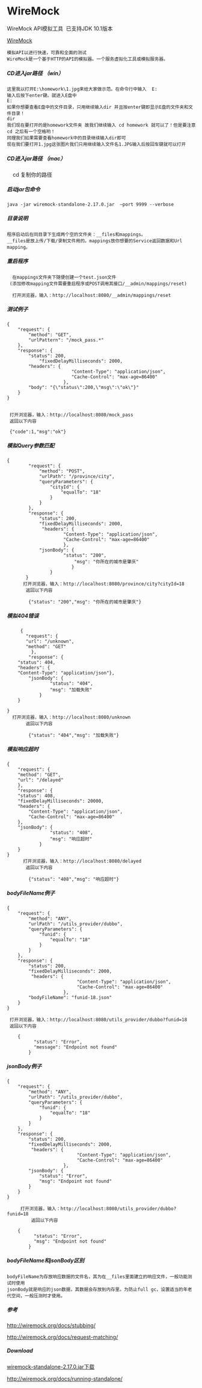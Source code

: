 # WireMock
WireMock API模拟工具  已支持JDK 10.1版本

[WireMock](http://wiremock.org/)


    模拟API以进行快速，可靠和全面的测试
    WireMock是一个基于HTTP的API的模拟器。一个服务虚拟化工具或模拟服务器。

##### CD进入jar路径 （win）

    这里我以打开E:\homework\1.jpg来给大家做示范。在命令行中输入  E:  
    输入后按下enter键。就进入E盘中
    E:
    如果你想要查看E盘中的文件目录，只用继续输入dir 并且按enter键即显示E盘的文件夹和文件目录！
    dir
    我们现在要打开的是homework文件夹 故我们继续输入 cd homework 就可以了！但是要注意cd 之后有一个空格哟！
    同理我们如果需要查看homework中的目录继续输入dir即可
    现在我们要打开1.jpg这张图片我们只用继续输入文件名1.JPG输入后按回车键就可以打开
    
##### CD进入jar路径 （mac）
     cd 复制你的路径

##### 启动jar包命令

    java -jar wiremock-standalone-2.17.0.jar  –port 9999 --verbose
      
##### 目录说明

    程序启动后在同目录下生成两个空的文件夹：__files和mappings。
    __files是放上传/下载/录制文件用的。mappings放你想要的Service返回数据和Url mapping。
    
##### 重启程序
     
      在mappings文件夹下随便创建一个test.json文件
     (添加修改mapping文件需要重启程序或POST调用其接口/__admin/mappings/reset)
      
      打开浏览器，输入：http://localhost:8080/__admin/mappings/reset

##### 测试例子

	{
		"request": {
			"method": "GET",
			"urlPattern": "/mock_pass.*"
		},
		"response": {
			"status": 200,
		        "fixedDelayMilliseconds": 2000,
			"headers": {
          		            "Content-Type": "application/json",
         		            "Cache-Control": "max-age=86400"
      				     },
			"body": "{\"status\":200,\"msg\":\"ok\"}"
		}
	}

	
	 打开浏览器，输入：http://localhost:8080/mock_pass
	 返回以下内容
	
	 {"code":1,"msg":"ok"}
	 
##### 模拟Query参数匹配 
	{
			"request": {
				"method": "POST",
				"urlPath": "/province/city",
				"queryParameters": {
					"cityId": {
						"equalTo": "18"
					}
				}
			},
			"response": {
				"status": 200,
				"fixedDelayMilliseconds": 2000, 
				 "headers": {
					     "Content-Type": "application/json",
					     "Cache-Control": "max-age=86400"
					     },
				"jsonBody": {
					     "status": "200",
				             "msg": "你所在的城市是肇庆"
				            }
		          	}
		   }
		  打开浏览器，输入：http://localhost:8080/province/city?cityId=18
		   返回以下内容
	
			{"status": "200","msg": "你所在的城市是肇庆"}
	
##### 模拟404错误
		 {
	 	   "request": {
		   "url": "/unknown",
		   "method": "GET"
	         },
	        "response": {
		"status": 404,
		"headers": {
		"Content-Type": "application/json"},
			"jsonBody": {
					"status": "404",
					"msg": "加载失败"
				}
		}
	   
	}
	  打开浏览器，输入：http://localhost:8080/unknown
		   返回以下内容
	
			{"status": "404","msg": "加载失败"}

##### 模拟响应超时
	{
	    "request": {
		"method": "GET",
		"url": "/delayed"
	    },
	    "response": {
		"status": 408,
		"fixedDelayMilliseconds": 20000,
		"headers": {
		    "Content-Type": "application/json",
		    "Cache-Control": "max-age=86400"
		},
		"jsonBody": {
					"status": "408",
					"msg": "响应超时"
				}
	    }
	}
		  打开浏览器，输入：http://localhost:8080/delayed
		   返回以下内容
	
			{"status": "408","msg": "响应超时"}

##### bodyFileName例子
	{
		"request": {
			"method": "ANY",
			"urlPath": "/utils_provider/dubbo",
			"queryParameters": {
				"funid": {
					"equalTo": "18"
				}
			}
		},
		"response": {
			"status": 200,
			"fixedDelayMilliseconds": 2000, 
			 "headers": {
          		              "Content-Type": "application/json",
         		              "Cache-Control": "max-age=86400"
      				     },
			"bodyFileName": "funid-18.json"
		}
	}
	
	 打开浏览器，输入：http://localhost:8080/utils_provider/dubbo?funid=18
	 返回以下内容
	
		{
	          "status": "Error",
	          "message": "Endpoint not found"
	        }

##### jsonBody例子
	{
		"request": {
			"method": "ANY",
			"urlPath": "/utils_provider/dubbo",
			"queryParameters": {
				"funid": {
					"equalTo": "18"
				}
			}
		},
		"response": {
			"status": 200,
			"fixedDelayMilliseconds": 2000, 
			 "headers": {
          		              "Content-Type": "application/json",
         		              "Cache-Control": "max-age=86400"
      				     },
			"jsonBody": {
				"status": "Error",
				"msg": "Endpoint not found"
			}
		}
	}
	
		 打开浏览器，输入：http://localhost:8080/utils_provider/dubbo?funid=18
	         返回以下内容
	
		{
	          "status": "Error",
	          "msg": "Endpoint not found"
	        }

##### bodyFileName和jsonBody区别

    bodyFileName为存放响应数据的文件名，其为在__files里面建立的响应文件，一般功能测试时使用
    jsonBody就是响应的json数据，其数据会存放到内存里。为防止full gc，设置适当的年老代空间，一般压测时才使用。

##### 参考

http://wiremock.org/docs/stubbing/

http://wiremock.org/docs/request-matching/

##### Download

[wiremock-standalone-2.17.0.jar下载](https://github.com/13570524658/WireMock/raw/master/wiremock-standalone-2.17.0.jar)

http://wiremock.org/docs/running-standalone/

